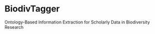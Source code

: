 # BiodivTagger
Ontology-Based Information Extraction for Scholarly Data in Biodiversity Research   
